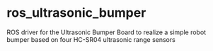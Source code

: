 # ros_ultrasonic_bumper
ROS driver for the Ultrasonic Bumper Board to realize a simple robot bumper based on four HC-SR04 ultrasonic range sensors
